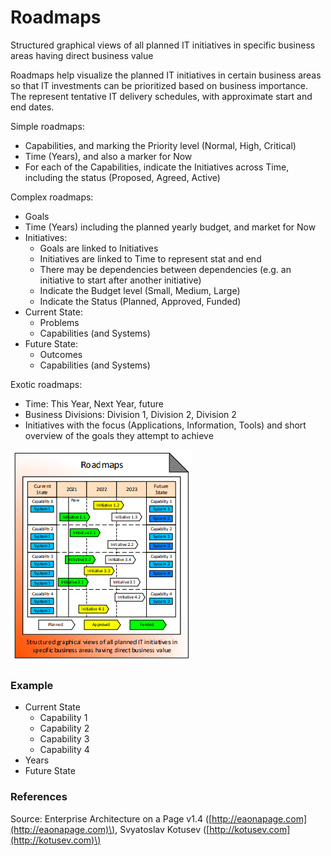 # Roadmaps

Structured graphical views of all planned IT initiatives in specific business areas having direct business value

Roadmaps help visualize the planned IT initiatives in certain business areas so that IT investments can be prioritized based on business importance. The represent tentative IT delivery schedules, with approximate start and end dates.

Simple roadmaps:

* Capabilities, and marking the Priority level \(Normal, High, Critical\)
* Time \(Years\), and also a marker for Now
* For each of the Capabilities, indicate the Initiatives across Time, including the status \(Proposed, Agreed, Active\)

Complex roadmaps:

* Goals
* Time \(Years\) including the planned yearly budget, and market for Now
* Initiatives:
  * Goals are linked to Initiatives
  * Initiatives are linked to Time to represent stat and end
  * There may be dependencies between dependencies \(e.g. an initiative to start after another initiative\)
  * Indicate the Budget level \(Small, Medium, Large\)
  * Indicate the Status \(Planned, Approved, Funded\)
* Current State:
  * Problems
  * Capabilities \(and Systems\)
* Future State:
  * Outcomes
  * Capabilities \(and Systems\)

Exotic roadmaps:

* Time: This Year, Next Year, future
* Business Divisions: Division 1, Division 2, Division 2
* Initiatives with the focus \(Applications, Information, Tools\) and short overview of the goals they attempt to achieve

![Source: eaonapage.com](../../.gitbook/assets/csvlod_visions_roadmaps.png)

### Example

* Current State
  * Capability 1
  * Capability 2
  * Capability 3
  * Capability 4
* Years
* Future State

### References

Source: Enterprise Architecture on a Page v1.4 \([http://eaonapage.com](http://eaonapage.com)\), Svyatoslav Kotusev \([http://kotusev.com](http://kotusev.com)\)

